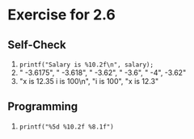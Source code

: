 # Exercise for 2.6

## Self-Check

1. `printf("Salary is %10.2f\n", salary);`
2. " -3.6175", "  -3.618", "   -3.62", "    -3.6", "      -4", -3.62"
3. "x is  12.35 i is  100\n", "i is 100", "x is 12.3"

## Programming

1. `printf("%5d %10.2f %8.1f")`